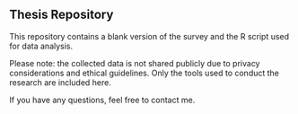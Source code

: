 ## Thesis Repository

This repository contains a blank version of the survey and the R script used for data analysis.

Please note: the collected data is not shared publicly due to privacy considerations and ethical guidelines. Only the tools used to conduct the research are included here.

If you have any questions, feel free to contact me.
